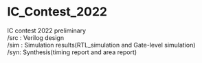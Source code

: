 # IC_Contest_2022
IC contest 2022 preliminary  
/src : Verilog design  
/sim : Simulation results(RTL_simulation and Gate-level simulation)  
/syn: Synthesis(timing report and area report)  
